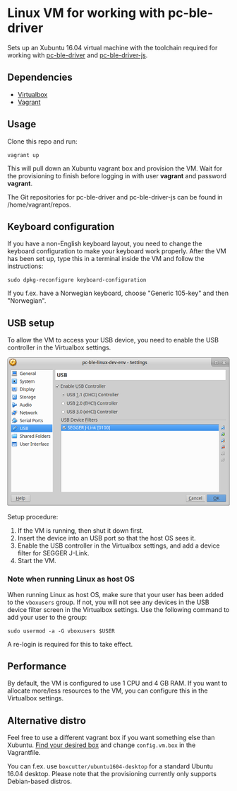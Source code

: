 # Linux VM for working with pc-ble-driver

Sets up an Xubuntu 16.04 virtual machine with the toolchain required for
working with
[pc-ble-driver](https://github.com/NordicSemiconductor/pc-ble-driver) and
[pc-ble-driver-js](https://github.com/NordicSemiconductor/pc-ble-driver-js).

## Dependencies

- [Virtualbox](https://www.virtualbox.org/wiki/Downloads)
- [Vagrant](https://www.vagrantup.com/downloads.html)

## Usage

Clone this repo and run:

```
vagrant up
```

This will pull down an Xubuntu vagrant box and provision the VM. Wait for the
provisioning to finish before logging in with user **vagrant** and password
**vagrant**.

The Git repositories for pc-ble-driver and pc-ble-driver-js can be found in
/home/vagrant/repos.

## Keyboard configuration

If you have a non-English keyboard layout, you need to change the keyboard
configuration to make your keyboard work properly. After the VM has been set
up, type this in a terminal inside the VM and follow the instructions:

```
sudo dpkg-reconfigure keyboard-configuration
```

If you f.ex. have a Norwegian keyboard, choose "Generic 105-key" and then
"Norwegian".

## USB setup

To allow the VM to access your USB device, you need to enable the USB
controller in the Virtualbox settings.

![USB setup](docs/usb-enable-filter.png)

Setup procedure:

1. If the VM is running, then shut it down first.
2. Insert the device into an USB port so that the host OS sees it.
3. Enable the USB controller in the Virtualbox settings, and add a device filter for SEGGER J-Link.
4. Start the VM.

### Note when running Linux as host OS

When running Linux as host OS, make sure that your user has been added to the
`vboxusers` group. If not, you will not see any devices in the USB device
filter screen in the Virtualbox settings. Use the following command to add your
user to the group:

```
sudo usermod -a -G vboxusers $USER
```

A re-login is required for this to take effect.

## Performance

By default, the VM is configured to use 1 CPU and 4 GB RAM. If you want to
allocate more/less resources to the VM, you can configure this in the
Virtualbox settings.

## Alternative distro

Feel free to use a different vagrant box if you want something else than
Xubuntu. [Find your desired box](https://atlas.hashicorp.com/boxes/search)
and change `config.vm.box` in the Vagrantfile.

You can f.ex. use `boxcutter/ubuntu1604-desktop` for a standard Ubuntu 16.04
desktop. Please note that the provisioning currently only supports
Debian-based distros.
